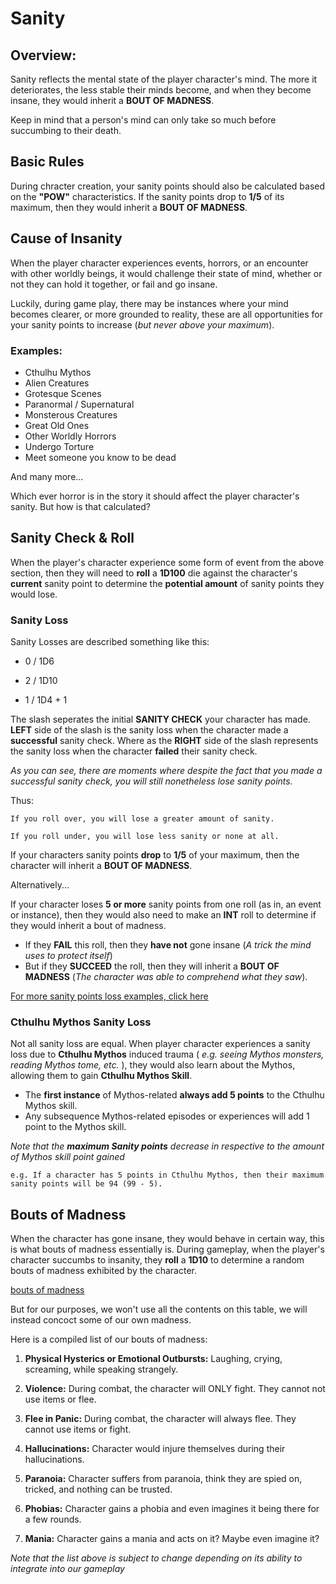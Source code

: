 # Sanity

## Overview:
Sanity reflects the mental state of the player character's mind. The more it deteriorates, the less stable their minds become, and when they become insane, they would inherit a **BOUT OF MADNESS**.
    
Keep in mind that a person's mind can only take so much before succumbing to their death.

## Basic Rules

During chracter creation, your sanity points should also be calculated based on the **"POW"** characteristics. If the sanity points drop to **1/5** of its maximum, then they would inherit a **BOUT OF MADNESS**.

## Cause of Insanity

When the player character experiences events, horrors, or an encounter with other worldly beings, it would challenge their state of mind, whether or not they can hold it together, or fail and go insane. 

Luckily, during game play, there may be instances where your mind becomes clearer, or more grounded to reality, these are all opportunities for your sanity points to increase (*but never above your maximum*).

### Examples:
- Cthulhu Mythos
- Alien Creatures
- Grotesque Scenes
- Paranormal / Supernatural
- Monsterous Creatures
- Great Old Ones
- Other Worldly Horrors
- Undergo Torture
- Meet someone you know to be dead

And many more... 

Which ever horror is in the story it should affect the player character's sanity. But how is that calculated?

## Sanity Check & Roll

When the player's character experience some form of event from the above section, then they will need to **roll** a **1D100** die against the character's **current** sanity point to determine the **potential amount** of sanity points they would lose.

### Sanity Loss

Sanity Losses are described something like this: 

- 0 / 1D6

- 2 / 1D10

- 1 / 1D4 + 1

The slash seperates the initial **SANITY CHECK** your character has made. **LEFT** side of the slash is the sanity loss when the character made a **successful** sanity check. Where as the **RIGHT** side of the slash represents the sanity loss when the character **failed** their sanity check.

*As you can see, there are moments where despite the fact that you made a successful sanity check, you will still nonetheless lose sanity points.*

Thus:

    If you roll over, you will lose a greater amount of sanity.
    
    If you roll under, you will lose less sanity or none at all.

If your characters sanity points **drop** to **1/5** of your maximum, then the character will inherit a **BOUT OF MADNESS**.

Alternatively...

If your character loses **5 or more** sanity points from one roll (as in, an event or instance), then they would also need to make an **INT** roll to determine if they would inherit a bout of madness.
- If they **FAIL** this roll, then they **have not** gone insane (*A trick the mind uses to protect itself*)
- But if they **SUCCEED** the roll, then they will inherit a **BOUT OF MADNESS** (*The character was able to comprehend what they saw*). 

[For more sanity points loss examples, click here](../sanity/images/sanity_point_cost_example.png)

### Cthulhu Mythos Sanity Loss

Not all sanity loss are equal. When player character experiences a sanity loss due to **Cthulhu Mythos** induced trauma ( *e.g. seeing Mythos monsters, reading Mythos tome, etc.* ), they would also learn about the Mythos, allowing them to gain **Cthulhu Mythos Skill**.

- The **first instance** of Mythos-related **always add 5 points** to the Cthulhu Mythos skill.
- Any subsequence Mythos-related episodes or experiences will add 1 point to the Mythos skill.

*Note that the **maximum Sanity points** decrease in respective to the amount of Mythos skill point gained*

    e.g. If a character has 5 points in Cthulhu Mythos, then their maximum sanity points will be 94 (99 - 5).

## Bouts of Madness

When the character has gone insane, they would behave in certain way, this is what bouts of madness essentially is. During gameplay, when the player's character succumbs to insanity, they **roll** a **1D10** to determine a random bouts of madness exhibited by the character. 

[bouts of madness](../sanity/images/bouts_of_madness_realtime.png)

But for our purposes, we won't use all the contents on this table, we will instead concoct some of our own madness.

Here is a compiled list of our bouts of madness:

1. **Physical Hysterics or Emotional Outbursts:** Laughing, crying, screaming, while speaking strangely.

2. **Violence:** During combat, the character will ONLY fight. They cannot not use items or flee.

3. **Flee in Panic:** During combat, the character will always flee. They cannot use items or fight. 

4. **Hallucinations:** Character would injure themselves during their hallucinations.

5. **Paranoia:** Character suffers from paranoia, think they are spied on, tricked, and nothing can be trusted.

6. **Phobias:** Character gains a phobia and even imagines it being there for a few rounds.

7. **Mania:** Character gains a mania and acts on it? Maybe even imagine it?

*Note that the list above is subject to change depending on its ability to integrate into our gameplay*